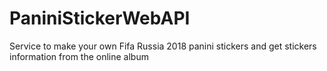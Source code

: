# PaniniStickerWebAPI
Service to make your own Fifa Russia 2018 panini stickers and get stickers information from the online album
